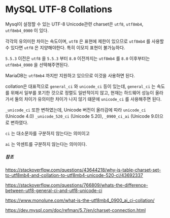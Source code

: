 # MySQL UTF-8 Collations

Mysql이 설정할 수 있는 UTF-8 Unicode관련 charset은 `utf8`, `utf8mb4`, `utf8mb4_0900` 이 있다.

각각의 유의미한 차이는 속도이며, `utf8` 은 표현에 제한이 있으므로 `utf8mb4` 를 사용할 수 있다면 `utf8` 은 지양해야한다. 특히 이모지 표현이 불가능하다.

`5.5.3` 이전은 `utf8` 을 `5.5.3` 부터 `8.0` 이전까지는 `utf8mb4` 를 `8.0` 이후부터는 `utf8mb4_0900` 을 선택해주면된다.

MariaDB는 `utf8mb4` 까지만 지원하고 있으므로 이것을 사용하면 된다.

collation은 대표적으로 `general_ci` 와 `unicode_ci` 등이 있는데, `general_ci` 는 속도를 위해서 일부를 포기한 것으로 정렬도 일반적이지 않고, 현재는 하드웨어 성능이 올라가서 둘의 차이가 유의미한 차이가 나지 않기 떄문에 `unicode_ci` 를 사용해주면 된다.

`_unicode_ci` 또한 변하였는데, Unicode 버전이 올라감에 따라 `unicode_ci` (Unicode 4.0) `_unicode_520_ci` (Unicode 5.20), `_0900_ci_ai` (Unicode 9.0)으로 변하였다.

`ci` 는 대소문자를 구분하지 않는다는 의미이고

`ai` 는 악센트를 구분하지 않는다는 의미이다.



##### 참조

https://stackoverflow.com/questions/43644218/why-is-table-charset-set-to-utf8mb4-and-collation-to-utf8mb4-unicode-520-ci/43692337

https://stackoverflow.com/questions/766809/whats-the-difference-between-utf8-general-ci-and-utf8-unicode-ci

https://www.monolune.com/what-is-the-utf8mb4_0900_ai_ci-collation/

https://dev.mysql.com/doc/refman/5.7/en/charset-connection.html